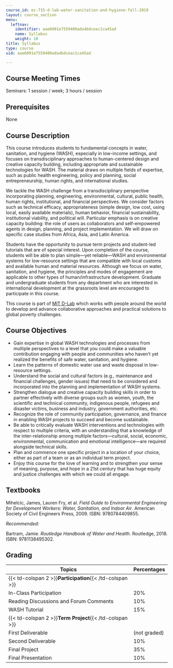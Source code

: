 ```yaml
---
course_id: ec-715-d-lab-water-sanitation-and-hygiene-fall-2019
layout: course_section
menu:
  leftnav:
    identifier: aae6091e7559409ada4bdceac1ca45ad
    name: Syllabus
    weight: 10
title: Syllabus
type: course
uid: aae6091e7559409ada4bdceac1ca45ad

---
```


Course Meeting Times
--------------------

Seminars: 1 session / week; 3 hours / session

Prerequisites
-------------

None

Course Description
------------------

This course introduces students to fundamental concepts in water, sanitation, and hygiene (WASH), especially in low-income settings, and focuses on transdisciplinary approaches to human-centered design and creative capacity building, including appropriate and sustainable technologies for WASH. The material draws on multiple fields of expertise, such as public health engineering, policy and planning, social entrepreneurship, human rights, and international studies.

We tackle the WASH challenge from a transdisciplinary perspective incorporating planning, engineering, environmental, cultural, public health, human rights, institutional, and financial perspectives. We consider factors such as technical efficacy, appropriateness (simple design, low cost, using local, easily available materials), human behavior, financial sustainability, institutional viability, and political will. Particular emphasis is on creative capacity building: the role of users as collaborators and self-empowered agents in design, planning, and project implementation. We will draw on specific case studies from Africa, Asia, and Latin America.

Students have the opportunity to pursue term projects and student-led tutorials that are of special interest. Upon completion of the course, students will be able to plan simple—yet reliable—WASH and environmental systems for low-resource settings that are compatible with local customs and available human and material resources. Although we focus on water, sanitation, and hygiene, the principles and modes of engagement are applicable to other types of human/infrastructure development. Graduate and undergraduate students from any department who are interested in international development at the grassroots level are encouraged to participate in this course.

This course is part of [MIT D-Lab](http://d-lab.mit.edu/) which works with people around the world to develop and advance collaborative approaches and practical solutions to global poverty challenges.

Course Objectives
-----------------

*   Gain expertise in global WASH technologies and processes from multiple perspectives to a level that you could make a valuable contribution engaging with people and communities who haven’t yet realized the benefits of safe water, sanitation, and hygiene. 
*   Learn the patterns of domestic water use and waste disposal in low-resource settings.
*   Understand the social and cultural factors (e.g., maintenance and financial challenges, gender issues) that need to be considered and incorporated into the planning and implementation of WASH systems.
*   Strengthen dialogue and creative capacity building skills in order to partner effectively with diverse groups such as women, youth, the scientific and technical community, indigenous people, refugees and disaster victims, business and industry, government authorities, etc.
*   Recognize the role of community participation, governance, and finance in enabling WASH projects to succeed and become sustainable.
*   Be able to critically evaluate WASH interventions and technologies with respect to multiple criteria, with an understanding that a knowledge of the inter-relationship among multiple factors—cultural, social, economic, environmental, communication and emotional intelligence—are required alongside technical skills.
*   Plan and commence one specific project in a location of your choice, either as part of a team or as an individual term project.
*   Enjoy this course for the love of learning and to strengthen your sense of meaning, purpose, and hope in a 21st century that has huge equity and justice challenges with which we could all engage.

Textbooks
---------

Mihelcic, James, Lauren Fry, et al. _Field Guide to Environmental Engineering for Development Workers: Water, Sanitation, and Indoor Air_. American Society of Civil Engineers Press, 2009. ISBN: 9780784409855.

_Recommended:_

Bartram, Jamie. _Routledge Handbook of Water and Health_. Routledge, 2018. ISBN: 9781138495302.

Grading
-------

| Topics | Percentages |
| --- | --- |
| {{< td-colspan 2 >}}**Participation**{{< /td-colspan >}} ||
| In-Class Participation | 20% |
| Reading Discussions and Forum Comments | 10% |
| WASH Tutorial | 15% |
| {{< td-colspan 2 >}}**Term Project**{{< /td-colspan >}} ||
| First Deliverable | (not graded) |
| Second Deliverable | 10% |
| Final Project | 35% |
| Final Presentation | 10%